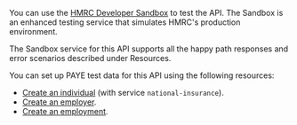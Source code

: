 You can use the [HMRC Developer Sandbox](https://test-developer.service.hmrc.gov.uk/api-documentation/docs/sandbox/introduction) 
to test the API. The Sandbox is an enhanced testing service that simulates HMRC's production environment.

The Sandbox service for this API supports all the happy path responses and error scenarios described under Resources.

You can set up PAYE test data for this API using the following resources:
* [Create an individual](https://test-developer.service.hmrc.gov.uk/api-documentation/docs/api/service/api-platform-test-user/1.0#_create-a-test-user-which-is-an-individual_post_accordion) (with service `national-insurance`).
* [Create an employer](https://test-developer.service.hmrc.gov.uk/api-documentation/docs/api/service/api-platform-test-user/1.0#_create-a-test-user-which-is-an-organisation_post_accordion).
* [Create an employment](https://test-developer.service.hmrc.gov.uk/api-documentation/docs/api/service/individual-income-des-stub/1.0#_create-an-employment_post_accordion).
